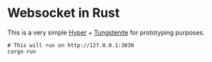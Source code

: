 # Websocket in Rust

This is a very simple [Hyper](https://hyper.rs) + [Tungstenite](https://github.com/snapview/tokio-tungstenite) for prototyping purposes.

```
# This will run on http://127.0.0.1:3030
cargo run
```